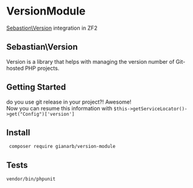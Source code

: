 # VersionModule
[Sebastion\Version](https://github.com/sebastianbergmann/version) integration in ZF2

## Sebastian\Version
Version is a library that helps with managing the version number of Git-hosted PHP projects.

## Getting Started
do you use git release in your project?! Awesome!  
Now you can resume this information with `$this->getServiceLocator()->get("Config")['version']`

## Install
` composer require gianarb/version-module`

## Tests
`vendor/bin/phpunit`
